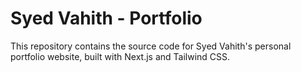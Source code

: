 # Syed Vahith - Portfolio

This repository contains the source code for Syed Vahith's personal portfolio website, built with Next.js and Tailwind CSS.